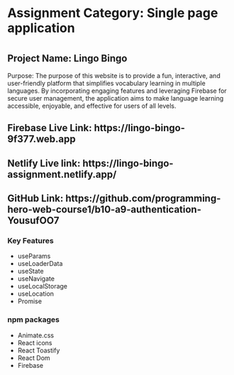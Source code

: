 <h1>Assignment Category: Single page application<h1>

<h2>Project Name: Lingo Bingo</h2>

<p>Purpose: The purpose of this website is to provide a fun, interactive, and user-friendly platform that simplifies vocabulary learning in multiple languages. By incorporating engaging features and leveraging Firebase for secure user management, the application aims to make language learning accessible, enjoyable, and effective for users of all levels.</p>

<h2>Firebase Live Link: https://lingo-bingo-9f377.web.app</h2>
<h2>Netlify Live link: https://lingo-bingo-assignment.netlify.app/</h2>

<h2>GitHub Link: https://github.com/programming-hero-web-course1/b10-a9-authentication-YousufOO7</h2>

<h3>Key Features</h3>
<ul>
    <li>useParams</li>
    <li>useLoaderData</li>
    <li>useState</li>
    <li>useNavigate</li>
    <li>useLocalStorage</li>
    <li>useLocation</li>
    <li>Promise</li>
</ul>

<h3> npm packages</h3>
<ul>
<li>Animate.css</li>
<li>React icons</li>
<li>React Toastify</li>
<li>React Dom</li>
<li>Firebase</li>
</ul>


